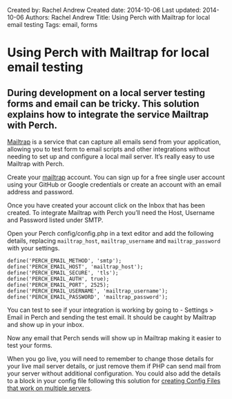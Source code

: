 Created by: Rachel Andrew
Created date: 2014-10-06
Last updated: 2014-10-06
Authors: Rachel Andrew
Title: Using Perch with Mailtrap for local email testing
Tags: email, forms

# Using Perch with Mailtrap for local email testing

## During development on a local server testing forms and email can be tricky. This solution explains how to integrate the service Mailtrap with Perch.

[Mailtrap](https://mailtrap.io) is a service that can capture all emails send from your application, allowing you to test form to email scripts and other integrations without needing to set up and configure a local mail server. It’s really easy to use Mailtrap with Perch.

Create your [mailtrap](https://mailtrap.io) account. You can sign up for a free single user account using your GitHub or Google credentials or create an account with an email address and password.

Once you have created your account click on the Inbox that has been created. To integrate Mailtrap with Perch you’ll need the Host, Username and Password listed under SMTP.

Open your Perch config/config.php in a text editor and add the following details, replacing `mailtrap_host`, `mailtrap_username` and `mailtrap_password` with your settings.

    define('PERCH_EMAIL_METHOD', 'smtp');
    define('PERCH_EMAIL_HOST', 'mailtrap_host');
    define('PERCH_EMAIL_SECURE', 'tls');
    define('PERCH_EMAIL_AUTH', true);
    define('PERCH_EMAIL_PORT', 2525);
    define('PERCH_EMAIL_USERNAME', 'mailtrap_username');
    define('PERCH_EMAIL_PASSWORD', 'mailtrap_password');

You can test to see if your integration is working by going to - Settings > Email in Perch and sending the test email. It should be caught by Mailtrap and show up in your inbox.

Now any email that Perch sends will show up in Mailtrap making it easier to test your forms.

When you go live, you will need to remember to change those details for your live mail server details, or just remove them if PHP can send mail from your server without additional configuration. You could also add the details to a block in your config file following this solution for [creating Config Files that work on multiple servers](/development/multiple-server-config).


